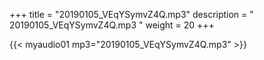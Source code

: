 +++
title = "20190105_VEqYSymvZ4Q.mp3"
description = " 20190105_VEqYSymvZ4Q.mp3 "
weight = 20
+++

{{< myaudio01 mp3="20190105_VEqYSymvZ4Q.mp3" >}}

